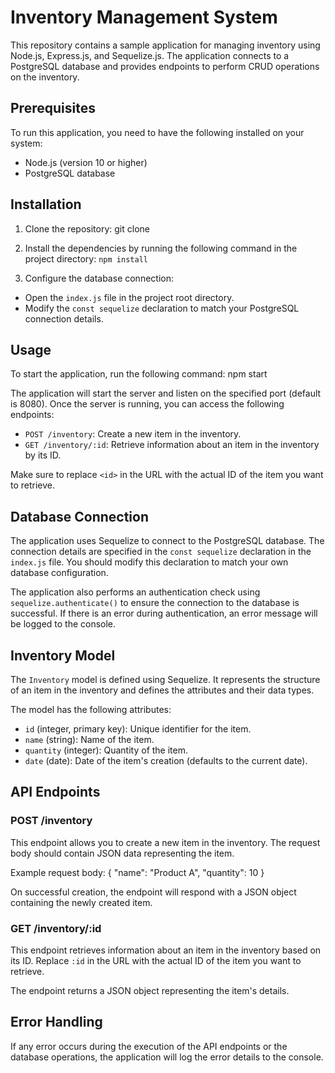 # Inventory Management System

This repository contains a sample application for managing inventory using Node.js, Express.js, and Sequelize.js. The application connects to a PostgreSQL database and provides endpoints to perform CRUD operations on the inventory.

## Prerequisites

To run this application, you need to have the following installed on your system:

- Node.js (version 10 or higher)
- PostgreSQL database

## Installation

1. Clone the repository:
git clone <repository-url>

2. Install the dependencies by running the following command in the project directory: `npm install`

3. Configure the database connection:

- Open the `index.js` file in the project root directory.
- Modify the `const sequelize` declaration to match your PostgreSQL connection details.

## Usage

To start the application, run the following command:
npm start

The application will start the server and listen on the specified port (default is 8080). Once the server is running, you can access the following endpoints:

- `POST /inventory`: Create a new item in the inventory.
- `GET /inventory/:id`: Retrieve information about an item in the inventory by its ID.

Make sure to replace `<id>` in the URL with the actual ID of the item you want to retrieve.

## Database Connection

The application uses Sequelize to connect to the PostgreSQL database. The connection details are specified in the `const sequelize` declaration in the `index.js` file. You should modify this declaration to match your own database configuration.

The application also performs an authentication check using `sequelize.authenticate()` to ensure the connection to the database is successful. If there is an error during authentication, an error message will be logged to the console.

## Inventory Model

The `Inventory` model is defined using Sequelize. It represents the structure of an item in the inventory and defines the attributes and their data types.

The model has the following attributes:

- `id` (integer, primary key): Unique identifier for the item.
- `name` (string): Name of the item.
- `quantity` (integer): Quantity of the item.
- `date` (date): Date of the item's creation (defaults to the current date).

## API Endpoints

### POST /inventory

This endpoint allows you to create a new item in the inventory. The request body should contain JSON data representing the item.

Example request body:
{
"name": "Product A",
"quantity": 10
}

On successful creation, the endpoint will respond with a JSON object containing the newly created item.

### GET /inventory/:id

This endpoint retrieves information about an item in the inventory based on its ID. Replace `:id` in the URL with the actual ID of the item you want to retrieve.

The endpoint returns a JSON object representing the item's details.

## Error Handling

If any error occurs during the execution of the API endpoints or the database operations, the application will log the error details to the console.
